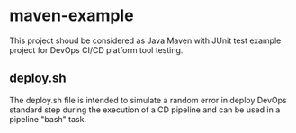 # maven-example

This project shoud be considered as Java Maven with JUnit test example project for DevOps CI/CD platform tool testing.

## deploy.sh
The deploy.sh file is intended to simulate a random error in deploy DevOps standard step during the execution of a CD pipeline and can be used in a pipeline "bash" task.
